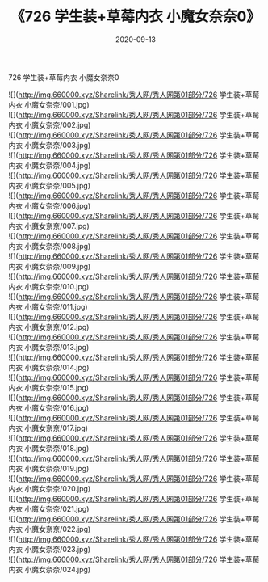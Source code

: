 ﻿---
layout: post
title:  《726 学生装+草莓内衣 小魔女奈奈0》
date:   2020-09-13
img: http://img.660000.xyz/Sharelink/秀人网/秀人网第01部分/726 学生装+草莓内衣 小魔女奈奈0/000.jpg
categories: [美女, 清纯, 唯美]
---

726 学生装+草莓内衣 小魔女奈奈0

  ![](http://img.660000.xyz/Sharelink/秀人网/秀人网第01部分/726 学生装+草莓内衣 小魔女奈奈/001.jpg) <br> ![](http://img.660000.xyz/Sharelink/秀人网/秀人网第01部分/726 学生装+草莓内衣 小魔女奈奈/002.jpg) <br> ![](http://img.660000.xyz/Sharelink/秀人网/秀人网第01部分/726 学生装+草莓内衣 小魔女奈奈/003.jpg) <br> ![](http://img.660000.xyz/Sharelink/秀人网/秀人网第01部分/726 学生装+草莓内衣 小魔女奈奈/004.jpg) <br> ![](http://img.660000.xyz/Sharelink/秀人网/秀人网第01部分/726 学生装+草莓内衣 小魔女奈奈/005.jpg) <br> ![](http://img.660000.xyz/Sharelink/秀人网/秀人网第01部分/726 学生装+草莓内衣 小魔女奈奈/006.jpg) <br> ![](http://img.660000.xyz/Sharelink/秀人网/秀人网第01部分/726 学生装+草莓内衣 小魔女奈奈/007.jpg) <br> ![](http://img.660000.xyz/Sharelink/秀人网/秀人网第01部分/726 学生装+草莓内衣 小魔女奈奈/008.jpg) <br> ![](http://img.660000.xyz/Sharelink/秀人网/秀人网第01部分/726 学生装+草莓内衣 小魔女奈奈/009.jpg) <br> ![](http://img.660000.xyz/Sharelink/秀人网/秀人网第01部分/726 学生装+草莓内衣 小魔女奈奈/010.jpg) <br> ![](http://img.660000.xyz/Sharelink/秀人网/秀人网第01部分/726 学生装+草莓内衣 小魔女奈奈/011.jpg) <br> ![](http://img.660000.xyz/Sharelink/秀人网/秀人网第01部分/726 学生装+草莓内衣 小魔女奈奈/012.jpg) <br> ![](http://img.660000.xyz/Sharelink/秀人网/秀人网第01部分/726 学生装+草莓内衣 小魔女奈奈/013.jpg) <br> ![](http://img.660000.xyz/Sharelink/秀人网/秀人网第01部分/726 学生装+草莓内衣 小魔女奈奈/014.jpg) <br> ![](http://img.660000.xyz/Sharelink/秀人网/秀人网第01部分/726 学生装+草莓内衣 小魔女奈奈/015.jpg) <br> ![](http://img.660000.xyz/Sharelink/秀人网/秀人网第01部分/726 学生装+草莓内衣 小魔女奈奈/016.jpg) <br> ![](http://img.660000.xyz/Sharelink/秀人网/秀人网第01部分/726 学生装+草莓内衣 小魔女奈奈/017.jpg) <br> ![](http://img.660000.xyz/Sharelink/秀人网/秀人网第01部分/726 学生装+草莓内衣 小魔女奈奈/018.jpg) <br> ![](http://img.660000.xyz/Sharelink/秀人网/秀人网第01部分/726 学生装+草莓内衣 小魔女奈奈/019.jpg) <br> ![](http://img.660000.xyz/Sharelink/秀人网/秀人网第01部分/726 学生装+草莓内衣 小魔女奈奈/020.jpg) <br> ![](http://img.660000.xyz/Sharelink/秀人网/秀人网第01部分/726 学生装+草莓内衣 小魔女奈奈/021.jpg) <br> ![](http://img.660000.xyz/Sharelink/秀人网/秀人网第01部分/726 学生装+草莓内衣 小魔女奈奈/022.jpg) <br> ![](http://img.660000.xyz/Sharelink/秀人网/秀人网第01部分/726 学生装+草莓内衣 小魔女奈奈/023.jpg) <br> ![](http://img.660000.xyz/Sharelink/秀人网/秀人网第01部分/726 学生装+草莓内衣 小魔女奈奈/024.jpg) <br>